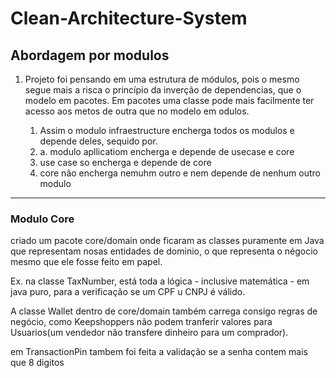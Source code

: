 # Clean-Architecture-System

## Abordagem por modulos
1. Projeto foi pensando em uma estrutura de módulos, pois o mesmo segue mais a risca o princípio da inverção de dependencias, que o modelo em pacotes. Em pacotes uma classe pode mais facilmente ter acesso aos metos de outra que no modelo em odulos. 

   1. Assim o modulo infraestructure encherga todos os modulos e depende deles, sequido por.
   2. a. modulo apllicatiom encherga e depende de usecase e core
   3. use case so encherga e depende de core 
   4. core não encherga nemuhm outro e nem depende de nenhum outro modulo
<hr>

### Modulo Core

   criado um pacote core/domain onde ficaram as classes puramente em Java que representam nosas entidades de dominio, 
o que representa o négocio mesmo que ele fosse feito em papel.

Ex. na classe TaxNumber, está toda a lógica - inclusive matemática - em java puro, para a verificação se um CPF u CNPJ é válido.

   A classe Wallet dentro de core/domain também carrega consigo regras de negócio, como Keepshoppers não podem tranferir valores para Usuarios(um vendedor não transfere dinheiro para um comprador). 

   em TransactionPin tambem foi feita a validação se a senha contem mais que 8 digitos





